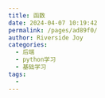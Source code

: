 ```yaml
---
title: 函数
date: 2024-04-07 10:19:42
permalink: /pages/ad89f0/
author: Riverside Joy
categories:
  - 后端
  - python学习
  - 基础学习
tags:
  - 
---
```

